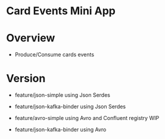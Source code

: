 # Card Events Mini App
# Overview
- Produce/Consume cards events

# Version

- feature/json-simple using Json Serdes
- feature/json-kafka-binder using Json Serdes

- feature/avro-simple using Avro and Confluent registry WIP
- feature/json-kafka-binder using Avro